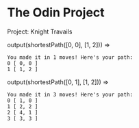 # The Odin Project

Project: Knight Travails

output(shortestPath([0, 0], [1, 2])) =>

    You made it in 1 moves! Here's your path:
    0 [ 0, 0 ]
    1 [ 1, 2 ]

output(shortestPath([0, 1], [1, 2])) =>

    You made it in 3 moves! Here's your path:
    0 [ 1, 0 ]
    1 [ 2, 2 ]
    2 [ 4, 1 ]
    3 [ 3, 3 ]
